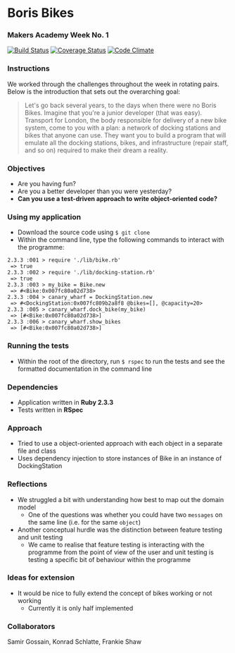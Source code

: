 # Boris Bikes
### Makers Academy Week No. 1

[![Build Status](https://travis-ci.org/KatHicks/boris_bikes.svg?branch=master)](https://travis-ci.org/KatHicks/boris_bikes) [![Coverage Status](https://coveralls.io/repos/github/KatHicks/boris_bikes/badge.svg?branch=master)](https://coveralls.io/github/KatHicks/boris_bikes?branch=master) [![Code Climate](https://codeclimate.com/github/KatHicks/boris_bikes/badges/gpa.svg)](https://codeclimate.com/github/KatHicks/boris_bikes)

### Instructions

We worked through the challenges throughout the week in rotating pairs. Below is the introduction that sets out the overarching goal:

> Let's go back several years, to the days when there were no Boris Bikes. Imagine that you're a junior developer (that was easy). Transport for London, the body responsible for delivery of a new bike system, come to you with a plan: a network of docking stations and bikes that anyone can use. They want you to build a program that will emulate all the docking stations, bikes, and infrastructure (repair staff, and so on) required to make their dream a reality.

### Objectives

* Are you having fun?
* Are you a better developer than you were yesterday?
* **Can you use a test-driven approach to write object-oriented code?**

### Using my application

* Download the source code using `$ git clone`
* Within the command line, type the following commands to interact with the programme:

```
2.3.3 :001 > require './lib/bike.rb'
 => true
2.3.3 :002 > require './lib/docking-station.rb'
 => true
2.3.3 :003 > my_bike = Bike.new
 => #<Bike:0x007fc80a02d738>
2.3.3 :004 > canary_wharf = DockingStation.new
 => #<DockingStation:0x007fc809b2a8f8 @bikes=[], @capacity=20>
2.3.3 :005 > canary_wharf.dock_bike(my_bike)
 => [#<Bike:0x007fc80a02d738>]
2.3.3 :006 > canary_wharf.show_bikes
 => [#<Bike:0x007fc80a02d738>]
```

### Running the tests

* Within the root of the directory, run `$ rspec` to run the tests and see the formatted documentation in the command line

### Dependencies

* Application written in **Ruby 2.3.3**
* Tests written in **RSpec**

### Approach

* Tried to use a object-oriented approach with each object in a separate file and class
* Uses dependency injection to store instances of Bike in an instance of DockingStation

### Reflections

* We struggled a bit with understanding how best to map out the domain model
  * One of the questions was whether you could have two `messages` on the same line (i.e. for the same `object`)
* Another conceptual hurdle was the distinction between feature testing and unit testing
  * We came to realise that feature testing is interacting with the programme from the point of view of the user and unit testing is testing a specific bit of behaviour within the programme

### Ideas for extension

* It would be nice to fully extend the concept of bikes working or not working
  * Currently it is only half implemented

### Collaborators

Samir Gossain, Konrad Schlatte, Frankie Shaw
